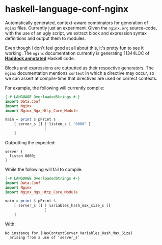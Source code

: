 # haskell-language-conf-nginx
Automatically generated, context-aware combinators for generation of `nginx`
files. Currently just an experiment. Given the `nginx.org` source-code, with the
use of an ugly script, we extract block and expression syntax definitions and
output them to modules.

Even though I don't feel good at all about this, it's pretty fun to see it
working. The `nginx` documentation currently is generating 11344LOC of
[**Haddock annotated**](http://www.yamadapc.com.br/haskell-language-conf-nginx/Nginx_Ngx_Http_Proxy_Module.html)
Haskell code.

Blocks and expressions are outputted as their respective generators. The `nginx`
documentation mentions `context` in which a directive may occur, so we can
assert at compile-time that directives are used on correct contexts.

For example, the following will currently compile:

```haskell
{-# LANGUAGE OverloadedStrings #-}
import Data.Conf
import Nginx
import Nginx_Ngx_Http_Core_Module

main = print $ pPrint $
    [ server_s [] [ listen_s [ "8080" ]
                  ]
    ]
```

Outputting the expected:
```
server {
  listen 8080;
}
```

While the following will fail to compile:
```haskell
{-# LANGUAGE OverloadedStrings #-}
import Data.Conf
import Nginx
import Nginx_Ngx_Http_Core_Module

main = print $ pPrint $
    [ server_s [] [ variables_hash_max_size_s []
                  ]
    ]
```

With:
```
No instance for (HasContextServer Variables_Hash_Max_Size)
  arising from a use of ‘server_s’
```
